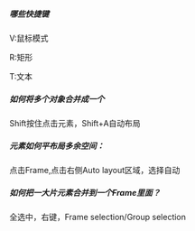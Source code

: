 
##### 哪些快捷键
V:鼠标模式

R:矩形

T:文本

##### 如何将多个对象合并成一个

Shift按住点击元素，Shift+A自动布局

##### 元素如何平布局多余空间：

点击Frame,点击右侧Auto layout区域，选择自动

##### 如何把一大片元素合并到一个Frame里面？

全选中，右键，Frame selection/Group selection
